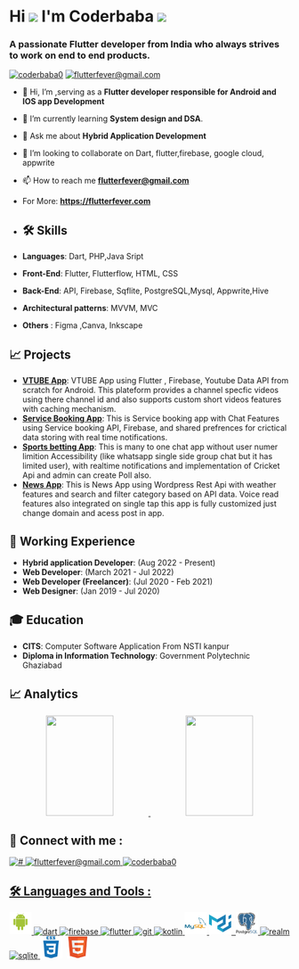 <!----------------------------------- Heading Section ------------------------------------>
<h1 align="left">
    Hi
    <img src="https://media.giphy.com/media/hvRJCLFzcasrR4ia7z/giphy.gif" width="35px"/>
    I'm Coderbaba
    <img src="https://camo.githubusercontent.com/d3359cb00ab0b5ed8f2e1fe3fceb4fbaf3b614340f8c0db99c17b9f50b351770/68747470733a2f2f656d6f6a69732e736c61636b6d6f6a69732e636f6d2f656d6f6a69732f696d616765732f313533313834393433302f343234362f626c6f622d73756e676c61737365732e6769663f31353331383439343330" width="35">
</h1>
<h3 align="left">A passionate Flutter developer from India who always strives to work on end to end products. </h3>
<!----------------------------------- Profile View Section ------------------------------------>
<p align="left"> <a href="https://twitter.com/sattababa29580" target="blank"><img src="https://img.shields.io/twitter/follow/coderbaba0?logo=twitter&style=for-the-badge" alt="coderbaba0" /></a> <a title="flutterfever@gmail.com" href="mailto:flutterfever@gmail.com">
        <img src="https://img.shields.io/badge/Gmail-D14836?style=for-the-badge&logo=gmail&logoColor=white" alt="flutterfever@gmail.com" />
    </a></p>

- 👋 Hi, I’m ,serving as a **Flutter developer responsible for Android and IOS app Development** 
- 🌱 I’m currently learning **System design and DSA**.
- 💬 Ask me about **Hybrid Application Development**
- 💞️ I’m looking to collaborate on Dart, flutter,firebase, google cloud, appwrite 
- 📫 How to reach me **flutterfever@gmail.com**
- For More: **https://flutterfever.com**
  
- ## 🛠 Skills

- **Languages**: Dart, PHP,Java Sript
- **Front-End**: Flutter, Flutterflow, HTML, CSS
- **Back-End**: API, Firebase, Sqflite, PostgreSQL,Mysql, Appwrite,Hive
- **Architectural patterns**: MVVM, MVC
- **Others** :  Figma ,Canva, Inkscape

## 📈 Projects

- **[VTUBE App](#)**: VTUBE App using Flutter , Firebase, Youtube Data API from scratch for Android. This plateform provides a channel specfic videos using there channel id and also supports custom short videos features with caching mechanism.
- **[Service Booking App](#)**: This is Service booking app with Chat Features using Service booking API, Firebase, and shared prefrences for crictical data storing with real time notifications.
- **[Sports betting App](#)**: This is many to one chat app without user numer limition Accessibility  (like whatsapp single side group chat but it has limited user), with realtime notifications and implementation of Cricket Api and admin can create Poll also.
- **[News App](#)**: This is News App using Wordpress Rest Api with weather features and search and filter category based on API data. Voice read features also integrated on single tap this app is fully customized just change domain and acess post in app.

## 📄 Working Experience

- **Hybrid application Developer**:  (Aug 2022 - Present)
- **Web Developer**:  (March 2021 - Jul 2022)
- **Web Developer (Freelancer)**:  (Jul 2020 - Feb 2021)
- **Web Designer**:   (Jan 2019 - Jul 2020)

## 🎓 Education

- **CITS**: Computer Software Application From NSTI kanpur
- **Diploma in Information Technology**: Government Polytechnic Ghaziabad
 
## 📈 Analytics

<p align="center">
<a href="https://github.com/coderbaba0">
  <img height="180em" width="49%" margin-right="15px" src="https://github-readme-stats-eight-theta.vercel.app/api?username=coderbaba0&theme=radical&show_icons=true&include_all_commits=false&count_private=true"/>
  <img height="180em" width="49%" src="https://streak-stats.demolab.com?user=coderbaba0&theme=transparent&date_format=%5BY%20%5DM%20j&theme=radical"/>
</a>
</p>

## 📱 Connect with me :
 <a href="https://www.flutterfever.com/">
    <img src="https://img.shields.io/badge/Portfolio-18A303?style=for-the-badge&logo=ionic&logoColor=white" alt="#"/>
  </a>
    <a title="flutterfever@gmail.com" href="mailto:flutterfever@gmail.com">
        <img src="https://img.shields.io/badge/Gmail-D14836?style=for-the-badge&logo=gmail&logoColor=white" alt="flutterfever@gmail.com" />
    </a>
     <a href="https://twitter.com/sattababa29580" target="blank"><img src="https://img.shields.io/twitter/follow/coderbaba0?logo=twitter&style=for-the-badge" alt="coderbaba0" />
</p>
         
## 🛠️ Languages and Tools :

<p align="left"> <a href="https://developer.android.com" target="_blank"> <img src="https://raw.githubusercontent.com/devicons/devicon/master/icons/android/android-original-wordmark.svg" alt="android" width="40" height="40"/> </a>  <a href="https://dart.dev" target="_blank"> <img src="https://www.vectorlogo.zone/logos/dartlang/dartlang-icon.svg" alt="dart" width="40" height="40"/> </a> <a href="https://firebase.google.com/" target="_blank"> <img src="https://www.vectorlogo.zone/logos/firebase/firebase-icon.svg" alt="firebase" width="40" height="40"/> </a> <a href="https://flutter.dev" target="_blank"> <img src="https://www.vectorlogo.zone/logos/flutterio/flutterio-icon.svg" alt="flutter" width="40" height="40"/> </a> <a href="https://git-scm.com/" target="_blank"> <img src="https://www.vectorlogo.zone/logos/git-scm/git-scm-icon.svg" alt="git" width="40" height="40"/> </a>  <a href="https://kotlinlang.org" target="_blank"> <img src="https://www.vectorlogo.zone/logos/kotlinlang/kotlinlang-icon.svg" alt="kotlin" width="40" height="40"/> </a> <a href="https://www.mysql.com/" target="_blank"> <img src="https://raw.githubusercontent.com/devicons/devicon/master/icons/mysql/mysql-original-wordmark.svg" alt="mysql" width="40" height="40"/> <img src="https://github.com/devicons/devicon/blob/master/icons/materialui/materialui-original.svg" title="Material UI" alt="Material UI" width="40" height="40"/>&nbsp; <a href="https://www.postgresql.org" target="_blank"> <img src="https://raw.githubusercontent.com/devicons/devicon/master/icons/postgresql/postgresql-original-wordmark.svg" alt="postgresql" width="40" height="40"/> </a> <a href="https://realm.io/" target="_blank"> <img src="https://raw.githubusercontent.com/bestofjs/bestofjs-webui/8665e8c267a0215f3159df28b33c365198101df5/public/logos/realm.svg" alt="realm" width="40" height="40"/> </a>  <a href="https://www.sqlite.org/" target="_blank"> <img src="https://www.vectorlogo.zone/logos/sqlite/sqlite-icon.svg" alt="sqlite" width="40" height="40"/> </a>  <img src="https://github.com/devicons/devicon/blob/master/icons/css3/css3-plain-wordmark.svg"  title="CSS3" alt="CSS" width="40" height="40"/>&nbsp;
  <img src="https://github.com/devicons/devicon/blob/master/icons/html5/html5-original.svg" title="HTML5" alt="HTML" width="40" height="40"/>&nbsp; </p>


<!---
coderbaba0/coderbaba0 is a ✨ special ✨ repository because its `README.md` (this file) appears on your GitHub profile.
You can click the Preview link to take a look at your changes.
--->
